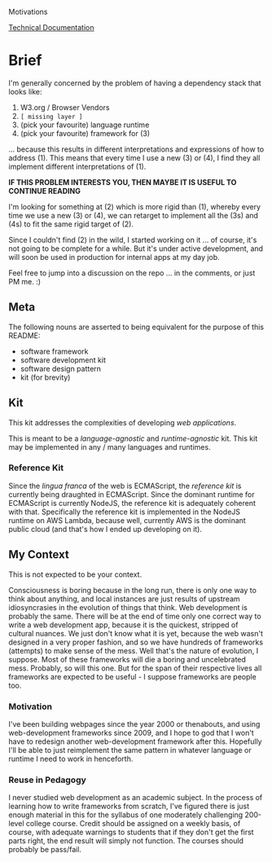 Motivations

[Technical Documentation](./DOCUMENTATION.md)

# Brief

I'm generally concerned by the problem of having a dependency stack that looks 
like:

1.  W3.org / Browser Vendors
2.  `[ missing layer ]`
3.  (pick your favourite) language runtime
4.  (pick your favourite) framework for (3)

... because this results in different interpretations and expressions of how to 
address (1). This means that every time I use a new (3) or (4), I find they all 
implement different interpretations of (1). 

**IF THIS PROBLEM INTERESTS YOU, THEN MAYBE IT IS USEFUL TO CONTINUE READING**

I'm looking for something at (2) which is more rigid than (1), whereby every 
time we use a new (3) or (4), we can retarget to implement all the (3s) and (4s) 
to fit the same rigid target of (2).

Since I couldn't find (2) in the wild, I started working on it ... of course, 
it's not going to be complete for a while. But it's under active development, 
and will soon be used in production for internal apps at my day job. 

Feel free to jump into a discussion on the repo ... in the comments, or just PM 
me. :)

## Meta

The following nouns are asserted to being equivalent for the purpose of this
README:

-   software framework
-   software development kit
-   software design pattern
-   kit (for brevity)

## Kit

This kit addresses the complexities of developing *web applications*. 

This is meant to be a *language-agnostic* and *runtime-agnostic* kit. This kit
may be implemented in any / many languages and runtimes.

### Reference Kit 

Since the *lingua franca* of the web is ECMAScript, the *reference
kit* is currently being draughted in ECMAScript.  Since the dominant
runtime for ECMAScript is currently NodeJS, the reference kit is
adequately coherent with that. Specifically the reference kit is
implemented in the NodeJS runtime on AWS Lambda, because well, currently AWS is
the dominant public cloud (and that's how I ended up developing on it).

## My Context

This is not expected to be your context.

Consciousness is boring because in the long run, there is only one way to think
about anything, and local instances are just results of upstream idiosyncrasies
in the evolution of things that think. Web development is probably the same.
There will be at the end of time only one correct way to write a web development
app, because it is the quickest, stripped of cultural nuances. We just don't
know what it is yet, because the web wasn't designed in a very proper fashion,
and so we have hundreds of frameworks (attempts) to make sense of the mess. Well
that's the nature of evolution, I suppose. Most of these frameworks will die a
boring and uncelebrated mess. Probably, so will this one. But for the span of
their respective lives all frameworks are expected to be useful - I suppose
frameworks are people too.

### Motivation

I've been building webpages since the year 2000 or thenabouts, and using
web-development frameworks since 2009, and I hope to god that I won't have to
redesign another web-development framework after this. Hopefully I'll be able to
just reimplement the same pattern in whatever language or runtime I need to work
in henceforth.

### Reuse in Pedagogy 

I never studied web development as an academic subject. In the process of
learning how to write frameworks from scratch, I've figured there is just enough
material in this for the syllabus of one moderately challenging 200-level
college course. Credit should be assigned on a weekly basis, of course, with
adequate warnings to students that if they don't get the first parts right, the
end result will simply not function. The courses should probably be pass/fail.